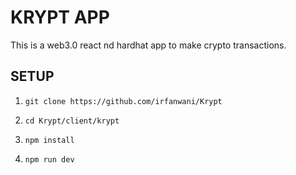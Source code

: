 # KRYPT APP

This is a web3.0 react nd hardhat app to make crypto transactions.

## SETUP
1) `git clone https://github.com/irfanwani/Krypt`

2) `cd Krypt/client/krypt`

3) `npm install`

4) `npm run dev`